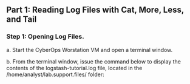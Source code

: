 ## Part 1: Reading Log Files with Cat, More, Less, and Tail
### Step 1: Opening Log Files.
a. Start the CyberOps Worstation VM and open a terminal window.

b. From the terminal window, issue the command below to display the contents of the logstash-tutorial.log
file, located in the /home/analyst/lab.support.files/ folder:
